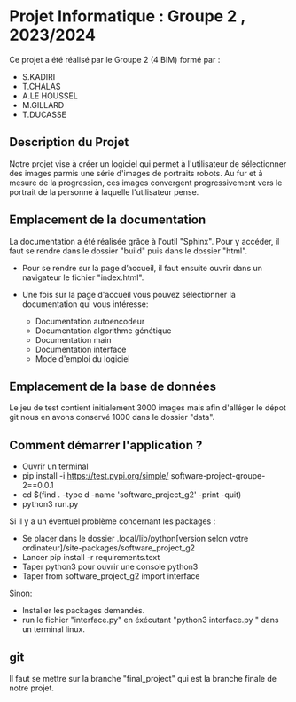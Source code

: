 
# Projet Informatique : Groupe 2 , 2023/2024

Ce projet a été réalisé par le Groupe 2 (4 BIM) formé par :
- S.KADIRI
- T.CHALAS
- A.LE HOUSSEL
- M.GILLARD
- T.DUCASSE

## Description du Projet

Notre projet vise à créer un logiciel qui permet à l'utilisateur de sélectionner des images parmis une série d'images de portraits robots. Au fur et à mesure de la progression, ces images convergent progressivement vers le portrait de la personne à laquelle l'utilisateur pense.


## Emplacement de la documentation

La documentation a été réalisée grâce à l'outil "Sphinx". Pour y accéder, il faut se rendre dans le dossier "build" puis dans le dossier "html".

  * Pour se rendre sur la page d’accueil, il faut ensuite ouvrir dans un navigateur le fichier "index.html".

  * Une fois sur la page d'accueil vous pouvez sélectionner la documentation qui vous intéresse:
      - Documentation autoencodeur
      - Documentation algorithme génétique
      - Documentation main
      - Documentation interface
      - Mode d'emploi du logiciel

## Emplacement de la base de données

Le jeu de test contient initialement 3000 images mais afin d'alléger le dépot git nous en avons conservé 1000 dans le dossier "data".

## Comment démarrer l'application ?

* Ouvrir un terminal
* pip install -i https://test.pypi.org/simple/ software-project-groupe-2==0.0.1
* cd $(find . -type d -name 'software_project_g2' -print -quit)
* python3 run.py

Si il y a un éventuel problème concernant les packages :
* Se placer dans le dossier .local/lib/python[version selon votre ordinateur]/site-packages/software_project_g2
* Lancer pip install -r requirements.text
* Taper python3 pour ouvrir une console python3
* Taper from software_project_g2 import interface

Sinon:
* Installer les packages demandés.
* run le fichier "interface.py" en éxécutant "python3 interface.py " dans un terminal linux.

## git

Il faut se mettre sur la branche "final_project" qui est la branche finale de notre projet.
